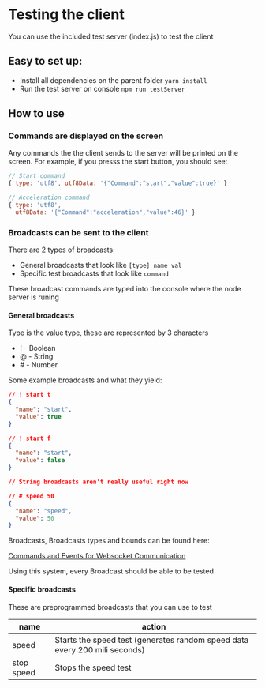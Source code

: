 # Testing the client

You can use the included test server (index.js) to test the client

## Easy to set up:

* Install all dependencies on the parent folder ```yarn install```
* Run the test server on console ```npm run testServer```

## How to use

### Commands are displayed on the screen

Any commands the the client sends to the server will be printed on the screen. For example, if you presss the start button, you should see:

```js
// Start command
{ type: 'utf8', utf8Data: '{"Command":"start","value":true}' }

// Acceleration command
{ type: 'utf8',
  utf8Data: '{"Command":"acceleration","value":46}' }
```

### Broadcasts can be sent to the client

There are 2 types of broadcasts:

* General broadcasts that look like ```[type] name val```
* Specific test broadcasts that look like ```command```

These broadcast commands are typed into the console where the node server is runing

#### General broadcasts

Type is the value type, these are represented by 3 characters

* ! - Boolean
* @ - String
* \# - Number

Some example broadcasts and what they yield:
```JSON
// ! start t
{
  "name": "start",
  "value": true
}

// ! start f
{
  "name": "start",
  "value": false
}

// String broadcasts aren't really useful right now

// # speed 50
{
  "name": "speed",
  "value": 50
}
```

Broadcasts, Broadcasts types and bounds can be found here:

[Commands and Events for Websocket Communication](https://github.com/teamwaterloop/control-front/tree/master/events)

Using this system, every Broadcast should be able to be tested

#### Specific broadcasts

These are preprogrammed broadcasts that you can use to test

| name  | action                                                                     |
| ----- | -------------------------------------------------------------------------- |
| speed | Starts the speed test (generates random speed data every 200 mili seconds) |
| stop speed | Stops the speed test |
